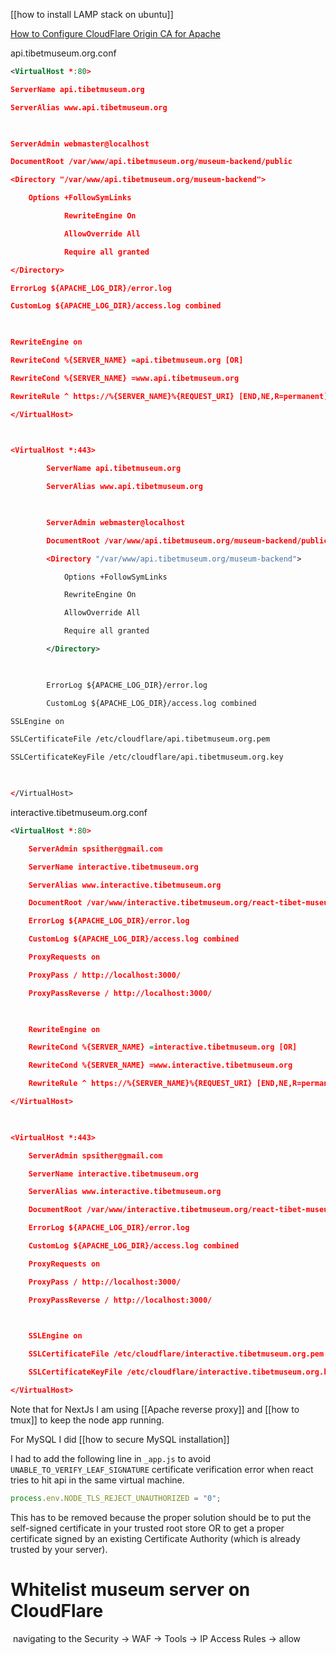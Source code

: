 [[how to install LAMP stack on ubuntu]]

[How to Configure CloudFlare Origin CA for Apache](https://devanswers.co/configure-cloudflare-origin-ca-apache/)

api.tibetmuseum.org.conf
```xml
<VirtualHost *:80>

ServerName api.tibetmuseum.org

ServerAlias www.api.tibetmuseum.org

  

ServerAdmin webmaster@localhost

DocumentRoot /var/www/api.tibetmuseum.org/museum-backend/public

<Directory "/var/www/api.tibetmuseum.org/museum-backend">

    Options +FollowSymLinks

            RewriteEngine On

            AllowOverride All

            Require all granted

</Directory>

ErrorLog ${APACHE_LOG_DIR}/error.log

CustomLog ${APACHE_LOG_DIR}/access.log combined

  

RewriteEngine on

RewriteCond %{SERVER_NAME} =api.tibetmuseum.org [OR]

RewriteCond %{SERVER_NAME} =www.api.tibetmuseum.org

RewriteRule ^ https://%{SERVER_NAME}%{REQUEST_URI} [END,NE,R=permanent]

</VirtualHost>

  

<VirtualHost *:443>

        ServerName api.tibetmuseum.org

        ServerAlias www.api.tibetmuseum.org

  

        ServerAdmin webmaster@localhost

        DocumentRoot /var/www/api.tibetmuseum.org/museum-backend/public

        <Directory "/var/www/api.tibetmuseum.org/museum-backend">

            Options +FollowSymLinks

            RewriteEngine On

            AllowOverride All

            Require all granted

        </Directory>

  

        ErrorLog ${APACHE_LOG_DIR}/error.log

        CustomLog ${APACHE_LOG_DIR}/access.log combined

SSLEngine on

SSLCertificateFile /etc/cloudflare/api.tibetmuseum.org.pem

SSLCertificateKeyFile /etc/cloudflare/api.tibetmuseum.org.key

  

</VirtualHost>

```

interactive.tibetmuseum.org.conf
```xml
<VirtualHost *:80>

    ServerAdmin spsither@gmail.com

    ServerName interactive.tibetmuseum.org

    ServerAlias www.interactive.tibetmuseum.org

    DocumentRoot /var/www/interactive.tibetmuseum.org/react-tibet-museum

    ErrorLog ${APACHE_LOG_DIR}/error.log

    CustomLog ${APACHE_LOG_DIR}/access.log combined

    ProxyRequests on

    ProxyPass / http://localhost:3000/

    ProxyPassReverse / http://localhost:3000/

  

    RewriteEngine on

    RewriteCond %{SERVER_NAME} =interactive.tibetmuseum.org [OR]

    RewriteCond %{SERVER_NAME} =www.interactive.tibetmuseum.org

    RewriteRule ^ https://%{SERVER_NAME}%{REQUEST_URI} [END,NE,R=permanent]

</VirtualHost>

  

<VirtualHost *:443>

    ServerAdmin spsither@gmail.com

    ServerName interactive.tibetmuseum.org

    ServerAlias www.interactive.tibetmuseum.org

    DocumentRoot /var/www/interactive.tibetmuseum.org/react-tibet-museum

    ErrorLog ${APACHE_LOG_DIR}/error.log

    CustomLog ${APACHE_LOG_DIR}/access.log combined

    ProxyRequests on

    ProxyPass / http://localhost:3000/

    ProxyPassReverse / http://localhost:3000/

  

    SSLEngine on

    SSLCertificateFile /etc/cloudflare/interactive.tibetmuseum.org.pem

    SSLCertificateKeyFile /etc/cloudflare/interactive.tibetmuseum.org.key

</VirtualHost>
```


Note that for NextJs I am using  [[Apache reverse proxy]] and [[how to tmux]] to keep the node app running.

For MySQL I did [[how to secure MySQL installation]]

I had to add the following line in `_app.js`  to avoid `UNABLE_TO_VERIFY_LEAF_SIGNATURE` certificate verification error when react tries to hit api in the same virtual machine.
```javascript
process.env.NODE_TLS_REJECT_UNAUTHORIZED = "0";
```

This has to be removed because the proper solution should be to put the self-signed certificate in your trusted root store OR to get a proper certificate signed by an existing Certificate Authority (which is already trusted by your server).


# Whitelist museum server on CloudFlare 
 navigating to the Security → WAF → Tools → IP Access Rules → allow